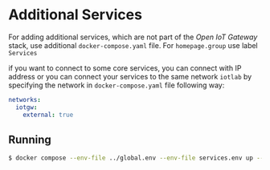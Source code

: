 # Additional Services

For adding additional services, which are not part of the *Open IoT Gateway* stack, use additional `docker-compose.yaml` file. For `homepage.group` use label `Services`

if you want to connect to some core services, you can connect with IP address or you can connect your services to the same network `iotlab` by specifying the network in `docker-compose.yaml` file following way:

```yaml
networks:
  iotgw:
    external: true
```


## Running

```bash
$ docker compose --env-file ../global.env --env-file services.env up --detach
```

